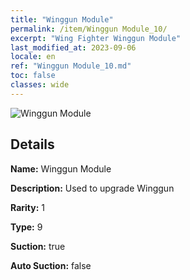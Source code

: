 ```yaml
---
title: "Winggun Module"
permalink: /item/Winggun Module_10/
excerpt: "Wing Fighter Winggun Module"
last_modified_at: 2023-09-06
locale: en
ref: "Winggun Module_10.md"
toc: false
classes: wide
---
```



 ![Winggun Module](/images/item/Winggun_Module_p.png)



## Details

 **Name:** Winggun Module 

 **Description:** Used to upgrade Winggun

 **Rarity:** 1 

 **Type:** 9 

 **Suction:** true 

 **Auto Suction:** false 


